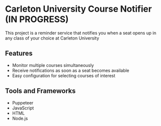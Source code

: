 # Carleton University Course Notifier (IN PROGRESS)

This project is a reminder service that notifies you when a seat opens up in any class of your choice at Carleton University

## Features

- Monitor multiple courses simultaneously
- Receive notifications as soon as a seat becomes available
- Easy configuration for selecting courses of interest

## Tools and Frameworks
- Puppeteer
- JavaScript
- HTML
- Node.js

